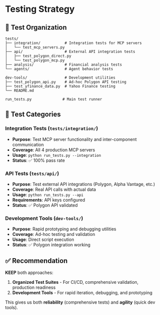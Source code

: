 # Testing Strategy

## 📁 Test Organization

```
tests/
├── integration/           # Integration tests for MCP servers
│   └── test_mcp_servers.py
├── api/                   # External API integration tests  
│   ├── test_polygon_direct.py
│   └── test_polygon_mcp.py
├── analysis/              # Financial analysis tests
└── agents/                # Agent behavior tests

dev-tools/                 # Development utilities
├── test_polygon_api.py    # Ad-hoc Polygon API testing
├── test_yfinance_data.py  # Yahoo Finance testing
└── README.md

run_tests.py              # Main test runner
```

## 🎯 Test Categories

### Integration Tests (`tests/integration/`)
- **Purpose**: Test MCP server functionality and inter-component communication
- **Coverage**: All 4 production MCP servers
- **Usage**: `python run_tests.py --integration`
- **Status**: ✅ 100% pass rate

### API Tests (`tests/api/`)
- **Purpose**: Test external API integrations (Polygon, Alpha Vantage, etc.)
- **Coverage**: Real API calls with actual data
- **Usage**: `python run_tests.py --api`
- **Requirements**: API keys configured
- **Status**: ✅ Polygon API validated

### Development Tools (`dev-tools/`)
- **Purpose**: Rapid prototyping and debugging utilities
- **Coverage**: Ad-hoc testing and validation
- **Usage**: Direct script execution
- **Status**: ✅ Polygon integration working

## ✅ Recommendation

**KEEP** both approaches:

1. **Organized Test Suites** - For CI/CD, comprehensive validation, production readiness
2. **Development Tools** - For rapid iteration, debugging, and prototyping

This gives us both **reliability** (comprehensive tests) and **agility** (quick dev tools).